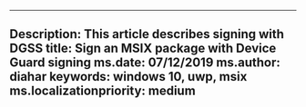 
---
Description: This article describes signing with DGSS
title: Sign an MSIX package with Device Guard signing
ms.date: 07/12/2019
ms.author: diahar
keywords: windows 10, uwp, msix
ms.localizationpriority: medium
---
